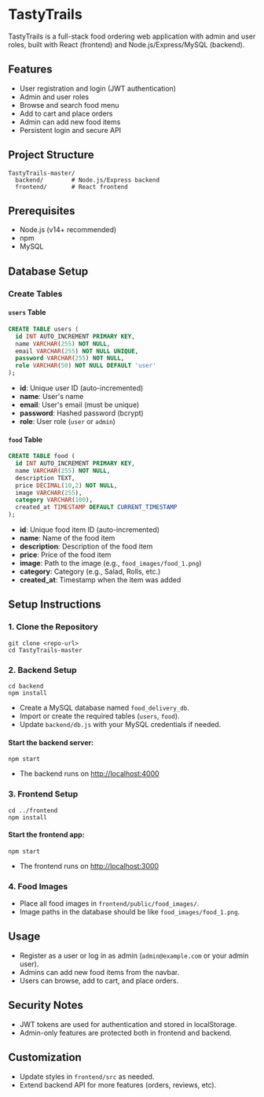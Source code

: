 # TastyTrails

TastyTrails is a full-stack food ordering web application with admin and user roles, built with React (frontend) and Node.js/Express/MySQL (backend).

## Features
- User registration and login (JWT authentication)
- Admin and user roles
- Browse and search food menu
- Add to cart and place orders
- Admin can add new food items
- Persistent login and secure API

## Project Structure
```
TastyTrails-master/
  backend/        # Node.js/Express backend
  frontend/       # React frontend
```

## Prerequisites
- Node.js (v14+ recommended)
- npm
- MySQL

## Database Setup

### Create Tables

#### `users` Table
```sql
CREATE TABLE users (
  id INT AUTO_INCREMENT PRIMARY KEY,
  name VARCHAR(255) NOT NULL,
  email VARCHAR(255) NOT NULL UNIQUE,
  password VARCHAR(255) NOT NULL,
  role VARCHAR(50) NOT NULL DEFAULT 'user'
);
```
- **id**: Unique user ID (auto-incremented)
- **name**: User's name
- **email**: User's email (must be unique)
- **password**: Hashed password (bcrypt)
- **role**: User role (`user` or `admin`)

#### `food` Table
```sql
CREATE TABLE food (
  id INT AUTO_INCREMENT PRIMARY KEY,
  name VARCHAR(255) NOT NULL,
  description TEXT,
  price DECIMAL(10,2) NOT NULL,
  image VARCHAR(255),
  category VARCHAR(100),
  created_at TIMESTAMP DEFAULT CURRENT_TIMESTAMP
);
```
- **id**: Unique food item ID (auto-incremented)
- **name**: Name of the food item
- **description**: Description of the food item
- **price**: Price of the food item
- **image**: Path to the image (e.g., `food_images/food_1.png`)
- **category**: Category (e.g., Salad, Rolls, etc.)
- **created_at**: Timestamp when the item was added

## Setup Instructions

### 1. Clone the Repository
```
git clone <repo-url>
cd TastyTrails-master
```

### 2. Backend Setup
```
cd backend
npm install
```
- Create a MySQL database named `food_delivery_db`.
- Import or create the required tables (`users`, `food`).
- Update `backend/db.js` with your MySQL credentials if needed.

#### Start the backend server:
```
npm start
```
- The backend runs on [http://localhost:4000](http://localhost:4000)

### 3. Frontend Setup
```
cd ../frontend
npm install
```
#### Start the frontend app:
```
npm start
```
- The frontend runs on [http://localhost:3000](http://localhost:3000)

### 4. Food Images
- Place all food images in `frontend/public/food_images/`.
- Image paths in the database should be like `food_images/food_1.png`.

## Usage
- Register as a user or log in as admin (`admin@example.com` or your admin user).
- Admins can add new food items from the navbar.
- Users can browse, add to cart, and place orders.

## Security Notes
- JWT tokens are used for authentication and stored in localStorage.
- Admin-only features are protected both in frontend and backend.

## Customization
- Update styles in `frontend/src` as needed.
- Extend backend API for more features (orders, reviews, etc).

